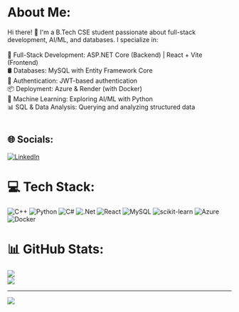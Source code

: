 # About Me:
Hi there! 👋 I'm a B.Tech CSE student passionate about full-stack development, AI/ML, and databases. I specialize in: <br><br>🚀 Full-Stack Development: ASP.NET Core (Backend) | React + Vite (Frontend)<br>🛢 Databases: MySQL with Entity Framework Core<br>🔐 Authentication: JWT-based authentication<br>📦 Deployment: Azure & Render (with Docker)<br>🤖 Machine Learning: Exploring AI/ML with Python<br>📊 SQL & Data Analysis: Querying and analyzing structured data <br><br>


## 🌐 Socials:
[![LinkedIn](https://img.shields.io/badge/LinkedIn-%230077B5.svg?logo=linkedin&logoColor=white)](https://linkedin.com/in/destwer) 

# 💻 Tech Stack:
![C++](https://img.shields.io/badge/c++-%2300599C.svg?style=for-the-badge&logo=c%2B%2B&logoColor=white) 
![Python](https://img.shields.io/badge/python-3670A0?style=for-the-badge&logo=python&logoColor=ffdd54) 
![C#](https://img.shields.io/badge/c%23-%23239120.svg?style=for-the-badge&logo=csharp&logoColor=white) 
![.Net](https://img.shields.io/badge/.NET-5C2D91?style=for-the-badge&logo=.net&logoColor=white) 
![React](https://img.shields.io/badge/react-%2320232a.svg?style=for-the-badge&logo=react&logoColor=%2361DAFB) 
![MySQL](https://img.shields.io/badge/mysql-4479A1.svg?style=for-the-badge&logo=mysql&logoColor=white) 
![scikit-learn](https://img.shields.io/badge/scikit--learn-%23F7931E.svg?style=for-the-badge&logo=scikit-learn&logoColor=white) 
![Azure](https://img.shields.io/badge/azure-%230072C6.svg?style=for-the-badge&logo=microsoftazure&logoColor=white) 
![Docker](https://img.shields.io/badge/docker-2496ED.svg?style=for-the-badge&logo=docker&logoColor=white)

# 📊 GitHub Stats:
![](https://nirzak-streak-stats.vercel.app/?user=destwer&theme=dark&hide_border=false)<br/>
![](https://github-readme-stats.vercel.app/api/top-langs/?username=destwer&theme=dark&hide_border=false&include_all_commits=false&count_private=false&layout=compact)

---
[![](https://visitcount.itsvg.in/api?id=destwer&icon=0&color=0)](https://visitcount.itsvg.in)
